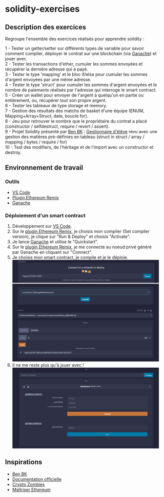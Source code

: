 # solidity-exercises
## Description des exercices
Regroupe l'ensemble des exercices réalisés pour apprendre solidity :  
  
1 - Tester un getter/setter sur différents types de variable pour savoir comment compiler, déployer le contrat sur une blockchain (via [Ganache](https://trufflesuite.com/ganache/)) et jouer avec.  
2 - Tester les transactions d'ether, cumuler les sommes envoyées et récupérer la dernière adresse qui a payé.  
3 - Tester le type 'mapping' et le bloc if/else pour cumuler les sommes d'argent envoyées par une même adresse.  
4 - Tester le type 'struct' pour cumuler les sommes d'argent envoyées et le nombre de paiements réalisés par l'adresse qui interroge le smart contract.  
5 - Créer un wallet pour envoyer de l'argent à quelqu'un en partie ou entièrement, ou, récupérer tout son propre argent.  
6 - Tester les tableaux de type storage et memory.  
7 - Gestion des résultats des matchs de basket d'une équipe (ENUM, Mapping+Array+Struct, date, boucle for).  
8 - Jeu pour retrouver le nombre que le propriétaire du contrat a placé (constructor / selfdestruct, require / revert / assert).  
9 - Projet Solidity présenté par [Ben BK](https://www.youtube.com/@BenBK) : [Gestionnaire d'élève](https://www.youtube.com/watch?v=fLi70h1Vje8&list=PLBV4f2pTYexqgdiVpLOWlF-E5sTLPimot&index=15) revu avec une gestion des matières pré-définies en tableau (struct in struct / array / mapping / bytes / require / for)  
10 - Test des modifiers, de l'héritage et de l'import avec un constructor et destroy.  

## Environnement de travail
### Outils
 - [VS Code](https://code.visualstudio.com/)
 - [Plugin Ethereum Remix](https://github.com/ethereum/remix-vscode)
 - [Ganache](https://trufflesuite.com/ganache/)

### Déploiement d'un smart contract
1. Développement sur [VS Code](https://code.visualstudio.com/).  
2. Sur le [plugin Ethereum Remix](https://github.com/ethereum/remix-vscode), je choisis mon compiler (Set compiler version), je clique sur "Run & Deploy" et choisis "Activate".  
3. Je lance [Ganache](https://trufflesuite.com/ganache/) et utilise le "Quickstart".  
4. Sur le [plugin Ethereum Remix](https://github.com/ethereum/remix-vscode), je me connecte au noeud privé généré par Ganache en cliquant sur "Connect".
5. Je choisis mon smart contract, je compile et je le déploie.  
![](images/remix_connect.png)  
![](images/remix-compiledeploy.png)  
6. Il ne me reste plus qu'à jouer avec !  
![](images/remix-tryit.png)  

## Inspirations
 - [Ben BK](https://www.youtube.com/@BenBK)
 - [Documentation officielle](https://docs.soliditylang.org/)
 - [Crypto Zombies](https://cryptozombies.io/fr/)
 - [Maîtriser Ethereum](https://github.com/maitriser-ca/LivreMaitriserEthereum)
